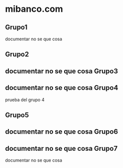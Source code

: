 mibanco.com
===========


Grupo1
------

documentar no se que cosa

Grupo2
------

documentar no se que cosa
Grupo3
------

documentar no se que cosa
Grupo4
------
prueba del grupo 4

Grupo5
------

documentar no se que cosa
Grupo6
------

documentar no se que cosa
Grupo7
------

documentar no se que cosa
